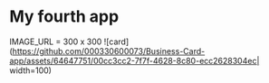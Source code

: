 # My fourth app
IMAGE_URL = 300 x 300
![card](https://github.com/000330600073/Business-Card-app/assets/64647751/00cc3cc2-7f7f-4628-8c80-ecc2628304ec| width=100)
